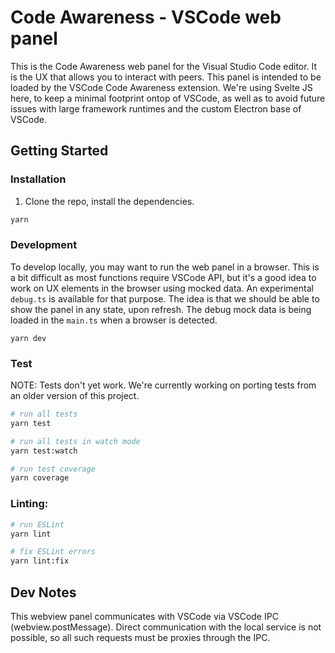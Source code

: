 # Code Awareness - VSCode web panel

This is the Code Awareness web panel for the Visual Studio Code editor. It is the UX that allows you to interact with peers.
This panel is intended to be loaded by the VSCode Code Awareness extension.
We're using Svelte JS here, to keep a minimal footprint ontop of VSCode, as well as to avoid future issues with large framework runtimes and the custom Electron base of VSCode.

## Getting Started

### Installation

1. Clone the repo, install the dependencies.

```bash
yarn
```

### Development

To develop locally, you may want to run the web panel in a browser. This is a bit difficult as most functions require VSCode API, but it's a good idea to work on UX elements in the browser using mocked data. An experimental `debug.ts` is available for that purpose. The idea is that we should be able to show the panel in any state, upon refresh. The debug mock data is being loaded in the `main.ts` when a browser is detected.

```
yarn dev
```

### Test

NOTE: Tests don't yet work. We're currently working on porting tests from an older version of this project.
```bash
# run all tests
yarn test

# run all tests in watch mode
yarn test:watch

# run test coverage
yarn coverage
```

### Linting:

```bash
# run ESLint
yarn lint

# fix ESLint errors
yarn lint:fix
```

## Dev Notes

This webview panel communicates with VSCode via VSCode IPC (webview.postMessage). Direct communication with the local service is not possible, so all such requests must be proxies through the IPC.

